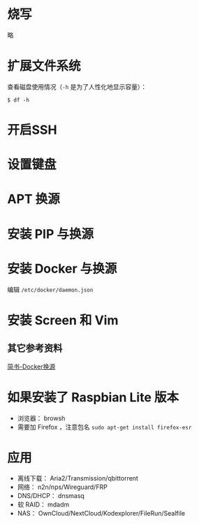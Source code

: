 # 烧写
略

# 扩展文件系统
查看磁盘使用情况（`-h` 是为了人性化地显示容量）：
```shell
$ df -h
```
# 开启SSH

# 设置键盘

# APT 换源

# 安装 PIP 与换源

# 安装 Docker 与换源
编辑 `/etc/docker/daemon.json`

# 安装 Screen 和 Vim

## 其它参考资料
[简书-Docker换源](https://www.jianshu.com/p/34d3b4568059)


# 如果安装了 Raspbian Lite 版本
- 浏览器： browsh
- 需要加 Firefox ，注意包名 `sudo apt-get install firefox-esr`


# 应用
- 离线下载： Aria2/Transmission/qbittorrent
- 网络： n2n/nps/Wireguard/FRP
- DNS/DHCP： dnsmasq
- 软 RAID： mdadm
- NAS： OwnCloud/NextCloud/Kodexplorer/FileRun/Sealfile
